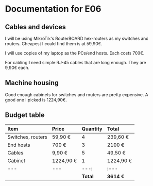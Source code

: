 # Documentation for E06

## Cables and devices
I will be using MikroTik's RouterBOARD hex-routers as my switches and routers. Cheapest I could find them is at 59,90€.

I will use copies of my laptop as the PCs/end hosts. Each costs 700€.

For cabling I need simple RJ-45 cables that are long enough. They are 9,90€ each.

## Machine housing
Good enough cabinets for switches and routers are pretty expensive. A good one I picked is 1224,90€.

## Budget table
| Item | Price | Quantity | Total |
| :--- | :--- | :--- | :--- |
| Switches, routers | 59,90 € | 4 | 239,60 € |
| End hosts | 700 € | 3 | 2100 € |
| Cables | 9,90 € | 5  | 49,50 € |
| Cabinet | 1224,90 € | 1 | 1224,90 € |
|---|---|---:|:---|
|||**Total**| **3614 €**|
